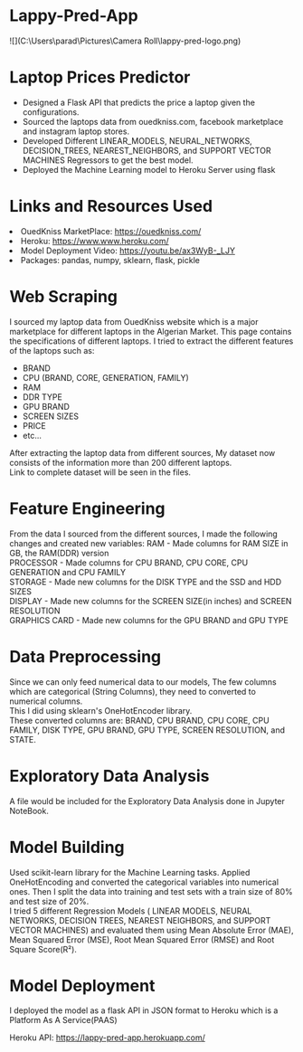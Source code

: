 # Lappy-Pred-App

![](C:\Users\parad\Pictures\Camera Roll\lappy-pred-logo.png)

# Laptop Prices Predictor
<ul>
  <li>Designed a Flask API that predicts the price a laptop given the configurations. </li>
  <li>Sourced the laptops data from ouedkniss.com, facebook marketplace and instagram laptop stores. </li>
  <li>Developed Different LINEAR_MODELS, NEURAL_NETWORKS, DECISION_TREES, NEAREST_NEIGHBORS, and SUPPORT VECTOR MACHINES Regressors to get the best model.</li>
  <li>Deployed the Machine Learning model to Heroku Server using flask</li>
</ul>

# Links and Resources Used
<li>OuedKniss MarketPlace: <a href="https://www.ouedkniss.com/">https://ouedkniss.com/</a></li>
<li>Heroku: <a href="https://www.heroku.com/">https://www.www.heroku.com/</a>
<li>Model Deployment Video: <a href="https://youtu.be/ax3WyB-_LJY">https://youtu.be/ax3WyB-_LJY</a></li>
<li>Packages: pandas, numpy, sklearn, flask, pickle</li>

# Web Scraping

I sourced my laptop data from OuedKniss website which is a major marketplace for different laptops in the Algerian Market. This page contains the specifications of different laptops. I tried to extract the different features of the laptops such as:
<ul>
  <li>BRAND</li>
  <li>CPU (BRAND, CORE, GENERATION, FAMILY)</li>
  <li>RAM</li>
  <li>DDR TYPE</li>
  <li>GPU BRAND</li>
  <li>SCREEN SIZES</li>
  <li>PRICE</li>
  <li>etc...</li>
</ul>
After extracting the laptop data from different sources, My dataset now consists of the information more than 200 different laptops.<br>
Link to complete dataset will be seen in the files.

# Feature Engineering
From the data I sourced from the different sources, I made the following changes and created new variables:
RAM - Made columns for RAM SIZE in GB, the RAM(DDR) version <br>
PROCESSOR - Made columns for CPU BRAND, CPU CORE, CPU GENERATION and CPU FAMILY <br>
STORAGE - Made new columns for the DISK TYPE and the SSD and HDD SIZES <br>
DISPLAY - Made new columns for the SCREEN SIZE(in inches) and SCREEN RESOLUTION <br>
GRAPHICS CARD - Made new columns for the GPU BRAND and GPU TYPE <br>

# Data Preprocessing
Since we can only feed numerical data to our models, The few columns which are categorical (String Columns), they need to converted to numerical columns. <br> 
This I did using sklearn's OneHotEncoder library. <br>
These converted columns are: BRAND, CPU BRAND, CPU CORE, CPU FAMILY, DISK TYPE, GPU BRAND, GPU TYPE, SCREEN RESOLUTION, and STATE.

# Exploratory Data Analysis
A file would be included for the Exploratory Data Analysis done in Jupyter NoteBook.

# Model Building
Used scikit-learn library for the Machine Learning tasks. Applied OneHotEncoding and converted the categorical variables into numerical ones. Then I split the data into training and test sets with a train size of 80% and test size of 20%. <br>
I tried 5 different Regression Models ( LINEAR MODELS, NEURAL NETWORKS, DECISION TREES, NEAREST NEIGHBORS, and SUPPORT VECTOR MACHINES) and evaluated them using Mean Absolute Error (MAE), Mean Squared Error (MSE), Root Mean Squared Error (RMSE) and Root Square Score(R²).

# Model Deployment
I deployed the model as a flask API in JSON format to Heroku which is a Platform As A Service(PAAS)

Heroku API: <a href="https://lappy-pred-app.herokuapp.com">https://lappy-pred-app.herokuapp.com/</a>